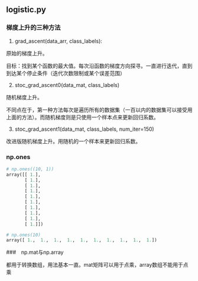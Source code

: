 ## logistic.py

### 梯度上升的三种方法

1. grad_ascent(data_arr, class_labels):

原始的梯度上升。

目标：找到某个函数的最大值。每次沿函数的梯度方向探寻。一直进行迭代，直到到达某个停止条件（迭代次数限制或某个误差范围）

2. stoc_grad_ascent0(data_mat, class_labels)

随机梯度上升。

不同点在于，第一种方法每次是遍历所有的数据集（一百以内的数据集可以接受用上面的方法）。而随机梯度则是只使用一个样本点来更新回归系数。

3. stoc_grad_ascent1(data_mat, class_labels, num_iter=150)

改进版随机梯度上升。用随机的一个样本来更新回归系数。

### np.ones

```python
# np.ones((10, 1))
array([[ 1.],
       [ 1.],
       [ 1.],
       [ 1.],
       [ 1.],
       [ 1.],
       [ 1.],
       [ 1.],
       [ 1.],
       [ 1.]])

# np.ones(10)
array([ 1.,  1.,  1.,  1.,  1.,  1.,  1.,  1.,  1.,  1.])
```

###　np.mat与np.array

都用于转换数组，用法基本一直。mat矩阵可以用于点乘，array数组不能用于点乘